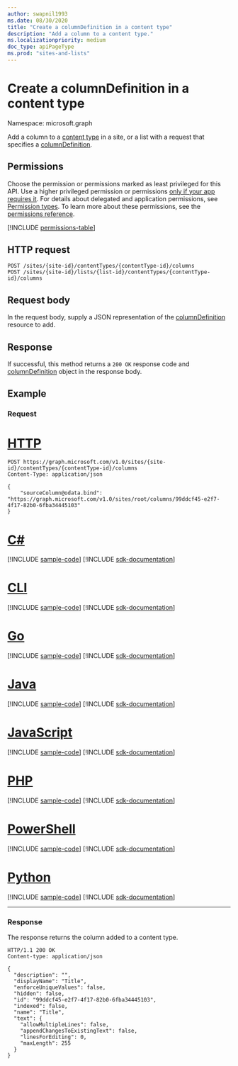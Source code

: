 ```yaml
---
author: swapnil1993
ms.date: 08/30/2020
title: "Create a columnDefinition in a content type"
description: "Add a column to a content type."
ms.localizationpriority: medium
doc_type: apiPageType
ms.prod: "sites-and-lists"
---
```


# Create a columnDefinition in a content type
Namespace: microsoft.graph


Add a column to a [content type][contentType] in a site, or a list with a request that specifies a [columnDefinition][columnDefinition].

## Permissions

Choose the permission or permissions marked as least privileged for this API. Use a higher privileged permission or permissions [only if your app requires it](/graph/permissions-overview#best-practices-for-using-microsoft-graph-permissions). For details about delegated and application permissions, see [Permission types](/graph/permissions-overview#permission-types). To learn more about these permissions, see the [permissions reference](/graph/permissions-reference).

  

<!-- { "blockType": "permissions", "name": "contenttype_post_columns" } -->
[!INCLUDE [permissions-table](../includes/permissions/contenttype-post-columns-permissions.md)]

  

## HTTP request

<!-- { "blockType": "ignored" } -->
```http
POST /sites/{site-id}/contentTypes/{contentType-id}/columns
POST /sites/{site-id}/lists/{list-id}/contentTypes/{contentType-id}/columns
```

## Request body

In the request body, supply a JSON representation of the [columnDefinition][] resource to add.  

## Response

If successful, this method returns a `200 OK` response code and [columnDefinition][] object in the response body.

## Example

### Request

# [HTTP](#tab/http)
<!-- { 
  "blockType": "request" ,
  "name" : "contenttype_post_conlumns"
} -->

```http
POST https://graph.microsoft.com/v1.0/sites/{site-id}/contentTypes/{contentType-id}/columns
Content-Type: application/json

{
	"sourceColumn@odata.bind": "https://graph.microsoft.com/v1.0/sites/root/columns/99ddcf45-e2f7-4f17-82b0-6fba34445103"
}
```

# [C#](#tab/csharp)
[!INCLUDE [sample-code](../includes/snippets/csharp/contenttype-post-conlumns-csharp-snippets.md)]
[!INCLUDE [sdk-documentation](../includes/snippets/snippets-sdk-documentation-link.md)]

# [CLI](#tab/cli)
[!INCLUDE [sample-code](../includes/snippets/cli/contenttype-post-conlumns-cli-snippets.md)]
[!INCLUDE [sdk-documentation](../includes/snippets/snippets-sdk-documentation-link.md)]

# [Go](#tab/go)
[!INCLUDE [sample-code](../includes/snippets/go/contenttype-post-conlumns-go-snippets.md)]
[!INCLUDE [sdk-documentation](../includes/snippets/snippets-sdk-documentation-link.md)]

# [Java](#tab/java)
[!INCLUDE [sample-code](../includes/snippets/java/contenttype-post-conlumns-java-snippets.md)]
[!INCLUDE [sdk-documentation](../includes/snippets/snippets-sdk-documentation-link.md)]

# [JavaScript](#tab/javascript)
[!INCLUDE [sample-code](../includes/snippets/javascript/contenttype-post-conlumns-javascript-snippets.md)]
[!INCLUDE [sdk-documentation](../includes/snippets/snippets-sdk-documentation-link.md)]

# [PHP](#tab/php)
[!INCLUDE [sample-code](../includes/snippets/php/contenttype-post-conlumns-php-snippets.md)]
[!INCLUDE [sdk-documentation](../includes/snippets/snippets-sdk-documentation-link.md)]

# [PowerShell](#tab/powershell)
[!INCLUDE [sample-code](../includes/snippets/powershell/contenttype-post-conlumns-powershell-snippets.md)]
[!INCLUDE [sdk-documentation](../includes/snippets/snippets-sdk-documentation-link.md)]

# [Python](#tab/python)
[!INCLUDE [sample-code](../includes/snippets/python/contenttype-post-conlumns-python-snippets.md)]
[!INCLUDE [sdk-documentation](../includes/snippets/snippets-sdk-documentation-link.md)]

---

### Response

The response returns the column added to a content type.

<!-- { "blockType": "response", "@type": "microsoft.graph.columnDefinition", "truncated": true} -->

  

```http
HTTP/1.1 200 OK
Content-type: application/json

{
  "description": "",
  "displayName": "Title",
  "enforceUniqueValues": false,
  "hidden": false,
  "id": "99ddcf45-e2f7-4f17-82b0-6fba34445103",
  "indexed": false,
  "name": "Title",
  "text": {
    "allowMultipleLines": false,
    "appendChangesToExistingText": false,
    "linesForEditing": 0,
    "maxLength": 255
  }
}

```

  

[columnDefinition]: ../resources/columnDefinition.md
[contentType]: ../resources/contentType.md
  

